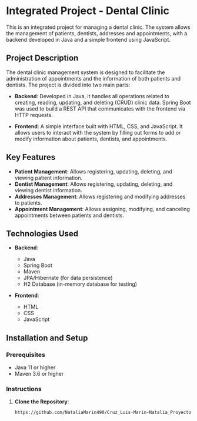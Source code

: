 # Integrated Project - Dental Clinic

This is an integrated project for managing a dental clinic. The system allows the management of patients, dentists, addresses and appointments, with a backend developed in Java and a simple frontend using JavaScript.

## Project Description

The dental clinic management system is designed to facilitate the administration of appointments and the information of both patients and dentists. The project is divided into two main parts:

- **Backend**: Developed in Java, it handles all operations related to creating, reading, updating, and deleting (CRUD) clinic data. Spring Boot was used to build a REST API that communicates with the frontend via HTTP requests.

- **Frontend**: A simple interface built with HTML, CSS, and JavaScript. It allows users to interact with the system by filling out forms to add or modify information about patients, dentists, and appointments.

## Key Features

- **Patient Management**: Allows registering, updating, deleting, and viewing patient information.
- **Dentist Management**: Allows registering, updating, deleting, and viewing dentist information.
- **Addresses Management**: Allows registering and modifying addresses to patients.
- **Appointment Management**: Allows assigning, modifying, and canceling appointments between patients and dentists.

## Technologies Used

- **Backend**: 
  - Java
  - Spring Boot
  - Maven
  - JPA/Hibernate (for data persistence)
  - H2 Database (in-memory database for testing)

- **Frontend**:
  - HTML
  - CSS
  - JavaScript

## Installation and Setup

### Prerequisites

- Java 11 or higher
- Maven 3.6 or higher

### Instructions

1. **Clone the Repository**:

   ```bash
   https://github.com/NataliaMarin490/Cruz_Luis-Marin-Natalia_Proyecto-integrador.git
